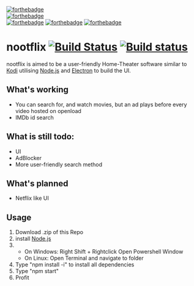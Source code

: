 [![forthebadge](https://forthebadge.com/images/badges/built-with-love.svg)](https://forthebadge.com) <br>
[![forthebadge](https://forthebadge.com/images/badges/powered-by-electricity.svg)](https://forthebadge.com) <br>
[![forthebadge](https://forthebadge.com/images/badges/uses-css.svg)](https://forthebadge.com)
[![forthebadge](https://forthebadge.com/images/badges/uses-html.svg)](https://forthebadge.com)
[![forthebadge](https://forthebadge.com/images/badges/uses-js.svg)](https://forthebadge.com)
# nootflix [![Build Status](https://travis-ci.org/sineflex/nootflix.svg?branch=master)](https://travis-ci.org/sineflex/nootflix) [![Build status](https://ci.appveyor.com/api/projects/status/w41glb9jsxbaib0v?svg=true)](https://ci.appveyor.com/project/ThePStar7/nootflix)
nootflix is aimed to be a user-friendly Home-Theater software similar to <a href="https://github.com/xbmc/xbmc">Kodi</a>
utilising <a href="https://nodejs.org/en/">Node.js</a> and <a href="https://electronjs.org">Electron</a> to build the UI.

## What's working
- You can search for, and watch movies, but an ad plays before every video hosted on openload
- IMDb id search 
## What is still todo:
- UI
- AdBlocker
- More user-friendly search method
## What's planned
- Netflix like UI

## Usage
1. Download .zip of this Repo
2. install <a href="https://nodejs.org/en/download/">Node.js</a>
3. 
     - On Windows: Right Shift + Rightclick Open Powershell Window
      - On Linux: Open Terminal and navigate to folder
4. Type "npm install -i" to install all dependencies
5. Type "npm start"
6. Profit
